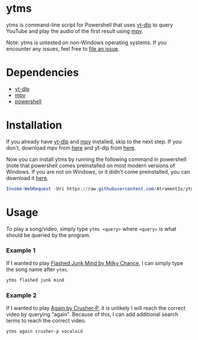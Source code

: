 # ytms
ytms is command-line script for Powershell that uses [yt-dlp](https://github.com/yt-dlp/yt-dlp) to query YouTube and play the audio of the first result using [mpv](https://github.com/mpv-player/mpv).

Note: ytms is untested on non-Windows operating systems. If you encounter any issues, feel free to [file an issue](https://github.com/Atrament1s/ytms/issues).

# Dependencies
- [yt-dlp](https://github.com/yt-dlp/yt-dlp)
- [mpv](https://github.com/mpv-player/mpv)
- [powershell](https://learn.microsoft.com/en-us/powershell/scripting/install/installing-powershell?view=powershell-7.4)

# Installation
If you already have [yt-dlp](https://github.com/yt-dlp/yt-dlp) and [mpv](https://github.com/mpv-player/mpv) installed, skip to the next step. If you don't, download mpv from [here](https://mpv.io/installation/) and yt-dlp from [here](https://github.com/yt-dlp/yt-dlp/wiki/Installation).

Now you can install ytms by running the following command in powershell (note that powershell comes preinstalled on most modern versions of Windows. If you are not on Windows, or it didn't come preinstalled, you can download it [here](https://learn.microsoft.com/en-us/powershell/scripting/install/installing-powershell?view=powershell-7.4).
```powershell
Invoke-WebRequest -Uri https://raw.githubusercontent.com/Atrament1s/ytms/master/script.ps1 | Select-Object -ExpandProperty Content | Add-Content -Path $profile
```

# Usage
To play a song/video, simply type `ytms <query>` where `<query>` is what should be queried by the program.

### Example 1
If I wanted to play [Flashed Junk Mind by Milky Chance](https://youtu.be/AaoPyfRYkb0), I can simply type the song name after `ytms`.
```powershell
ytms flashed junk mind
```

### Example 2
If I wanted to play [Again by Crusher-P](https://www.youtube.com/watch?v=jdQWia3fwMU), it is unlikely I will reach the correct video by querying "again". Because of this, I can add additional search terms to reach the correct video.
```powershell
ytms again crusher-p vocaloid
```